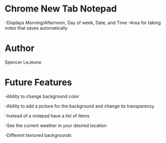 # Chrome New Tab Notepad
-Displays Morning/Afternoon, Day of week, Date, and Time
-Area for taking notes that saves automatically

# Author
Spencer LeJeune

# Future Features
-Ability to change background color

-Ability to add a picture for the background and change its transparency

-Instead of a notepad have a list of items

-See the current weather in your desired location

-Different textured backgrounds